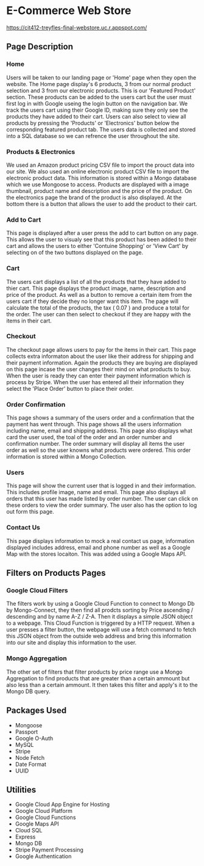 # E-Commerce Web Store

https://cit412-treyfles-final-webstore.uc.r.appspot.com/

## Page Description

### Home
Users will be taken to our landing page or 'Home' page when they open the website. The Home page display's 6 products, 3 from our normal product selection and 3 from our electronic products. This is our 'Featured Product' section. These products can be added to the users cart but the user must first log in with Google useing the login button on the navigation bar. We track the users cart using their Google ID, making sure they only see the products they have added to their cart. Users can also select to view all products by pressing the 'Products' or 'Electronics' button below the corresponding featured product tab. The users data is collected and stored into a SQL database so we can refrence the user throughout the site.

### Products & Electronics
We used an Amazon product pricing CSV file to import the prouct data into our site. We also used an online electronic product CSV file to import the electronic product data. This information is stored within a Mongo database which we use Mongoose to access. Products are displayed with a image thumbnail,  product name and description and the price of the product. On the electronics page the brand of the product is also displayed. At the bottom there is a button that allows the user to add the product to their cart. 

### Add to Cart
This page is displayed after a user press the add to cart button on any page. This allows the user to visualy see that this product has been added to their cart and allows the users to either 'Contuine Shopping' or 'View Cart' by selecting on of the two buttons displayed on the page.

### Cart
The users cart displays a list of all the products that they have added to thier cart. This page displays the product image, name, description and price of the product. As well as a button to remove a certain item from the users cart if they decide they no longer want this item. The page will calculate the total of the products, the tax ( 0.07 ) and produce a total for the order. The user can then select to checkout if they are happy with the items in their cart.

### Checkout
The checkout page allows users to pay for the items in their cart. This page collects extra informaton about the user like their address for shipping and their payment information. Again the products they are buying are displayed on this page incase the user changes their mind on what products to buy. When the user is ready they can enter their payment information which is process by Stripe. When the user has entered all their information they select the 'Place Order' button to place their order.

### Order Confirmation
This page shows a summary of the users order and a confirmation that the payment has went through. This page shows all the users information including name, email and shipping address. This page also displays what card the user used, the toal of the order and an order number and confirmation number. The order summary will display all items the user order as well so the user knowns what products were ordered. This order information is stored within a Mongo Collection. 

### Users
This page will show the current user that is logged in and their imformation. This includes profile image, name and email. This page also displays all orders that this user has made listed by order number. The user can click on these orders to view the order summary. The user also has the option to log out form this page.

### Contact Us
This page displays information to mock a real contact us page, information displayed includes address, email and phone number as well as a Google Map with the stores locaiton. This was added using a Google Maps API.

## Filters on Products Pages

### Google Cloud Filters
The filters work by using a Google Cloud Function to connect to Mongo Db by Mongo-Connect, they then find all prodcts sorting by Price ascending / descending and by name A-Z / Z-A. Then it displays a simple JSON object to a webpage. This Cloud Function is triggered by a HTTP request. When a user presses a filter button, the webpage will use a fetch command to fetch this JSON object from the outside web address and bring this information into our site and display this information to the user.

### Mongo Aggregation
The other set of filters that filter products by price range use a Mongo Aggregation to find products that are greater than a certain ammount but also less than a certain ammount. It then takes this filter and apply's it to the Mongo DB query.

## Packages Used
* Mongoose
* Passport
* Google O-Auth
* MySQL
* Stripe
* Node Fetch
* Date Format
* UUID

## Utilities

* Google Cloud App Engine for Hosting
* Google Cloud Platform
* Google Cloud Functions
* Google Maps API
* Cloud SQL
* Express
* Mongo DB
* Stripe Payment Processing
* Google Authentication
